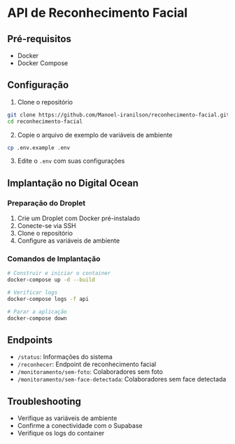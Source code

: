 # API de Reconhecimento Facial

## Pré-requisitos
- Docker
- Docker Compose

## Configuração

1. Clone o repositório
```bash
git clone https://github.com/Manoel-iranilson/reconhecimento-facial.git
cd reconhecimento-facial
```

2. Copie o arquivo de exemplo de variáveis de ambiente
```bash
cp .env.example .env
```

3. Edite o `.env` com suas configurações

## Implantação no Digital Ocean

### Preparação do Droplet
1. Crie um Droplet com Docker pré-instalado
2. Conecte-se via SSH
3. Clone o repositório
4. Configure as variáveis de ambiente

### Comandos de Implantação
```bash
# Construir e iniciar o container
docker-compose up -d --build

# Verificar logs
docker-compose logs -f api

# Parar a aplicação
docker-compose down
```

## Endpoints
- `/status`: Informações do sistema
- `/reconhecer`: Endpoint de reconhecimento facial
- `/monitoramento/sem-foto`: Colaboradores sem foto
- `/monitoramento/sem-face-detectada`: Colaboradores sem face detectada

## Troubleshooting
- Verifique as variáveis de ambiente
- Confirme a conectividade com o Supabase
- Verifique os logs do container
